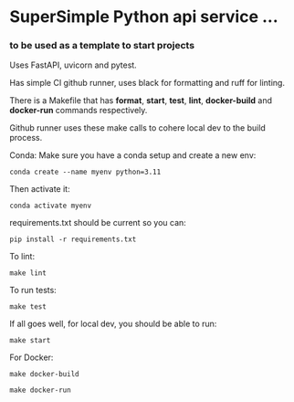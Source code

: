 # SuperSimple Python api service ...
### to be used as a template to start projects

Uses FastAPI, uvicorn and pytest.

Has simple CI github runner, uses black for formatting and ruff for linting. 

There is a Makefile that has **format**, **start**, **test**, **lint**, **docker-build** and **docker-run** commands respectively. 

Github runner uses these make calls to cohere local dev to the build process. 

Conda: Make sure you have a conda setup and create a new env:  
```
conda create --name myenv python=3.11
```

Then activate it:  
```
conda activate myenv
```

requirements.txt should be current so you can:  
```
pip install -r requirements.txt
```

To lint:  
```
make lint

```

To run tests:  
```
make test
```

If all goes well, for local dev, you should be able to run:  
```
make start
```

For Docker:  
```
make docker-build
```

```
make docker-run
```
